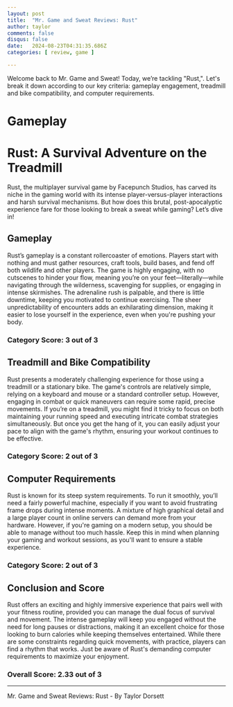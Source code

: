 ```yaml
---
layout: post
title:  "Mr. Game and Sweat Reviews: Rust"
author: taylor
comments: false
disqus: false
date:   2024-08-23T04:31:35.686Z
categories: [ review, game ]

---
```


Welcome back to Mr. Game and Sweat! Today, we’re tackling "Rust,". Let's break it down according to our key criteria: gameplay engagement, treadmill and bike compatibility, and computer requirements.

# Gameplay

# **Rust: A Survival Adventure on the Treadmill**

Rust, the multiplayer survival game by Facepunch Studios, has carved its niche in the gaming world with its intense player-versus-player interactions and harsh survival mechanisms. But how does this brutal, post-apocalyptic experience fare for those looking to break a sweat while gaming? Let’s dive in!

## Gameplay

Rust’s gameplay is a constant rollercoaster of emotions. Players start with nothing and must gather resources, craft tools, build bases, and fend off both wildlife and other players. The game is highly engaging, with no cutscenes to hinder your flow, meaning you’re on your feet—literally—while navigating through the wilderness, scavenging for supplies, or engaging in intense skirmishes. The adrenaline rush is palpable, and there is little downtime, keeping you motivated to continue exercising. The sheer unpredictability of encounters adds an exhilarating dimension, making it easier to lose yourself in the experience, even when you're pushing your body. 

### Category Score: 3 out of 3

## Treadmill and Bike Compatibility

Rust presents a moderately challenging experience for those using a treadmill or a stationary bike. The game's controls are relatively simple, relying on a keyboard and mouse or a standard controller setup. However, engaging in combat or quick maneuvers can require some rapid, precise movements. If you’re on a treadmill, you might find it tricky to focus on both maintaining your running speed and executing intricate combat strategies simultaneously. But once you get the hang of it, you can easily adjust your pace to align with the game's rhythm, ensuring your workout continues to be effective. 

### Category Score: 2 out of 3

## Computer Requirements

Rust is known for its steep system requirements. To run it smoothly, you’ll need a fairly powerful machine, especially if you want to avoid frustrating frame drops during intense moments. A mixture of high graphical detail and a large player count in online servers can demand more from your hardware. However, if you're gaming on a modern setup, you should be able to manage without too much hassle. Keep this in mind when planning your gaming and workout sessions, as you'll want to ensure a stable experience.

### Category Score: 2 out of 3

## Conclusion and Score

Rust offers an exciting and highly immersive experience that pairs well with your fitness routine, provided you can manage the dual focus of survival and movement. The intense gameplay will keep you engaged without the need for long pauses or distractions, making it an excellent choice for those looking to burn calories while keeping themselves entertained. While there are some constraints regarding quick movements, with practice, players can find a rhythm that works. Just be aware of Rust's demanding computer requirements to maximize your enjoyment.

### Overall Score: 2.33 out of 3

---

Mr. Game and Sweat Reviews: Rust - By Taylor Dorsett
